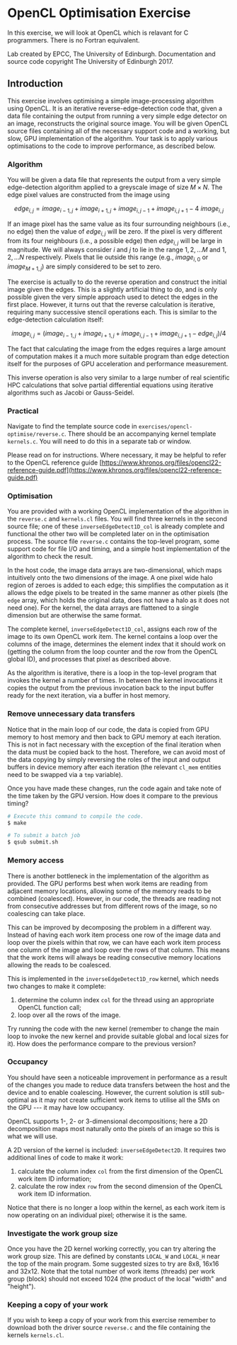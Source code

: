 
# OpenCL Optimisation Exercise

In this exercise, we will look at OpenCL which is relavant for C programmers.
There is no Fortran equivalent.

Lab created by EPCC, The University of Edinburgh. Documentation and source
code copyright The University of Edinburgh 2017.


## Introduction

This exercise involves optimising a simple
image-processing algorithm using OpenCL.
It is an iterative reverse-edge-detection code that,
given a data file containing the output from running
a very simple edge detector on an image, reconstructs
the original source image. You will be given OpenCL
source files containing all of the necessary support
code and a working, but slow, GPU
implementation of the algorithm. Your task is to apply various
optimisations to the code to improve performance, as described below.


### Algorithm
You will be given a data file that represents the output
from a very simple edge-detection algorithm applied to a
greyscale image of size $M \times N$. The edge pixel values are constructed from the image using

$$
edge_{i,j} = image_{i-1,j} + image_{i+1,j} + image_{i,j-1} +
image_{i,j+1} - 4 \ image_{i,j}
$$

If an image pixel has the same value as its four surrounding
neighbours (i.e., no edge) then the value of $edge_{i,j}$
will be zero. If the pixel is very different from its four
neighbours (i.e., a possible edge) then $edge_{i,j}$ will be
large in magnitude. We will always consider $i$ and $j$ to
lie in the range $1,2, \ldots M$ and $1,2, \ldots N$ respectively.
Pixels that lie outside this range (e.g., $image_{i,0}$ or $image_{M+1,j}$)
are simply considered to be set to zero.

The exercise is actually to do the reverse operation and
construct the initial image given the edges. This is a
slightly artificial thing to do, and is only possible
given the very simple approach used to detect the edges
in the first place. However, it turns out that the reverse calculation is
iterative, requiring many successive stencil operations each. This is
similar to the edge-detection calculation itself:

$$
image_{i,j} = (image_{i-1,j} + image_{i+1,j} + image_{i,j-1} +
image_{i,j+1} - edge_{i,j})/4 
$$

The fact that calculating the image from the edges requires
a large amount of computation makes it a much more suitable
program than edge detection itself for the purposes of GPU
acceleration and performance measurement.

This inverse operation is also very similar to a large number
of real scientific HPC calculations that solve partial differential
equations using iterative algorithms such
as Jacobi or Gauss-Seidel.


### Practical

Navigate to find the template source code in
<code>exercises/opencl-optimise/reverse.c</code>.
There should be an accompanying kernel template <code>kernels.c</code>.
You will need to do this in a separate tab or window.

Please read on for instructions. Where necessary, it may be helpful to
refer to the OpenCL reference guide
[https://www.khronos.org/files/opencl22-reference-guide.pdf](https://www.khronos.org/files/opencl22-reference-guide.pdf)



### Optimisation

You are provided with a working OpenCL implementation of the
algorithm in the `reverse.c` and `kernels.cl` files.
You will find three kernels in the second source file;
one of these `inverseEdgeDetect1D_col` is already complete
and functional the other two will be completed later on in
the optimisation process. The source file `reverse.c`
contains the top-level program, some support code for file
I/O and timing, and a simple host implementation of the
algorithm to check the result.

In the host code, the image data arrays are two-dimensional,
which maps intuitively onto the two dimensions of the image.
A one pixel wide halo region of zeroes is added to each edge;
this simplifies the computation as it allows the edge pixels
to be treated in the same manner as other pixels (the `edge`
array, which holds the original data, does not have a halo
as it does not need one). For the kernel, the data arrays
are flattened to a single dimension but are otherwise the
same format.

The complete kernel, `inverseEdgeDetect1D_col`, assigns each
row of the image to its own OpenCL work item. The kernel
contains a loop over the columns of the image, determines
the element index that it should work on (getting the column
from the loop counter and the row from the OpenCL global ID),
and processes that pixel as described above.

As the algorithm is iterative, there is a loop in the
top-level program that invokes the kernel a number of times.
In between the kernel invocations it copies the output from
the previous invocation  back to the input buffer ready for
the next iteration, via a buffer in host memory.



### Remove unnecessary data transfers

Notice that in the main loop of our code, the data is copied
from GPU memory to host memory and then back to GPU memory at
each iteration. This is not in fact necessary with the
exception of the final iteration when the data must be
copied back to the host. Therefore, we can avoid most of
the data copying by simply reversing the roles of the input
and output buffers in device memory after each iteration
(the relevant `cl_mem` entities need to be swapped via a
`tmp` variable).

Once you have made these changes, run the code again and take
note of the time taken by the GPU version. How does it compare
to the previous timing?




```bash
# Execute this command to compile the code.
$ make
```

```bash
# To submit a batch job
$ qsub submit.sh
```


### Memory access

There is another bottleneck in the implementation of the
algorithm as provided. The GPU performs best when work items
are reading from adjacent memory locations, allowing some of
the memory reads to be combined (coalesced). However, in our
code, the threads are reading not from consecutive addresses
but from different rows of the image, so no coalescing can
take place.

This can be improved by decomposing the problem in a different
way. Instead of having each work item process one row of the
image data and loop over the pixels within that row, we can
have each work item process one column of the image and loop
over the rows of that column. This means that the work items
will always be reading consecutive memory locations allowing
the reads to be coalesced.

This is implemented in the `inverseEdgeDetect1D_row` kernel,
which needs two changes to make it complete:

1. determine the column index `col` for the thread using
  an appropriate OpenCL function call;
2. loop over all the rows of the image.


Try running the code with the new kernel (remember to change
the main loop to invoke the new kernel and provide suitable
global and local sizes for it). How does the performance
compare to the previous version?

### Occupancy


You should have seen a noticeable improvement in performance
as a result of the changes you made to reduce data transfers between the host and the device and to enable coalescing.
However, the current solution is still sub-optimal as it may
not create sufficient work items to utilise all the SMs on the
GPU --- it may have low occupancy.

OpenCL supports 1-, 2- or 3-dimensional decompositions; here
a 2D decomposition maps most naturally onto the pixels of an
image so this is what we will use.

A 2D version of the kernel is included: `inverseEdgeDetect2D`.
It requires two additional lines of code to make it work:

1. calculate the column index `col` from the first dimension
  of the OpenCL work item ID information;
2. calculate the row index `row` from the second dimension of
  the OpenCL work item ID information.

Notice that there is no longer a loop within the kernel, as
each work item is now operating on an individual pixel;
otherwise it is the same.

### Investigate the work group size

Once you have the 2D kernel working correctly, you can try altering the work group size. This are defined by constants
`LOCAL_W` and `LOCAL_H`  near the top of the main program.
Some suggested sizes to try are 8x8, 16x16 and 32x12. Note
that the total number of work items (threads) per work group
(block) should not exceed 1024 (the product of the local
"width" and "height").



### Keeping a copy of your work

If you wish to keep a copy of your work from this exercise remember to download both the driver source `reverse.c` and the file containing the kernels `kernels.cl`.

